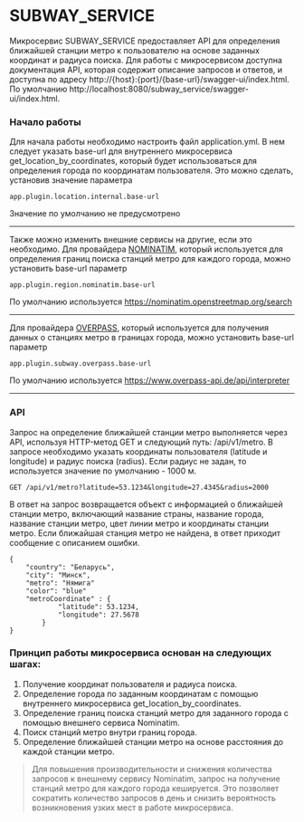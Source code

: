 # SUBWAY_SERVICE

Микросервис SUBWAY_SERVICE предоставляет API для определения ближайшей станции метро к пользователю на основе заданных
координат и радиуса поиска.
Для работы с микросервисом доступна документация API, которая содержит описание запросов и ответов, и доступна по адресу
http://{host}:{port}/{base-url}/swagger-ui/index.html.
По умолчанию http://localhost:8080/subway_service/swagger-ui/index.html.

### Начало работы

Для начала работы необходимо настроить файл application.yml.
В нем следует указать base-url для внутреннего микросервиса get_location_by_coordinates,
который будет использоваться для определения города по координатам пользователя.
Это можно сделать, установив значение параметра

```
app.plugin.location.internal.base-url
```
Значение по умолчанию не предусмотрено

---

Также можно изменить внешние сервисы на другие, если это необходимо.
Для провайдера [NOMINATIM](https://nominatim.org/), который используется для определения границ поиска станций метро для каждого города,
можно установить base-url параметр

```
app.plugin.region.nominatim.base-url
```
По умолчанию используется https://nominatim.openstreetmap.org/search

---

Для провайдера [OVERPASS](https://wiki.openstreetmap.org/wiki/Overpass_API/), который используется для получения данных о станциях метро в границах города,
можно установить base-url параметр

```
app.plugin.subway.overpass.base-url
```

По умолчанию используется https://www.overpass-api.de/api/interpreter

---

### API

Запрос на определение ближайшей станции метро выполняется через API, используя HTTP-метод GET и следующий путь:
/api/v1/metro.
В запросе необходимо указать координаты пользователя (latitude и longitude) и радиус поиска (radius).
Если радиус не задан, то используется значение по умолчанию - 1000 м.

```agsl
GET /api/v1/metro?latitude=53.1234&longitude=27.4345&radius=2000
```

В ответ на запрос возвращается объект с информацией о ближайшей станции метро, включающий название страны, название
города, название станции метро, цвет линии метро и координаты станции метро.
Если ближайшая станция метро не найдена, в ответ приходит сообщение с описанием ошибки.

```agsl
{
    "country": "Беларусь",
    "city": "Минск",
    "metro": "Нямига"
    "color": "blue"
    "metroCoordinate" : {
            "latitude": 53.1234,
            "longitude": 27.5678
        }
}
```

### Принцип работы микросервиса основан на следующих шагах:

1. Получение координат пользователя и радиуса поиска.
2. Определение города по заданным координатам с помощью внутреннего микросервиса get_location_by_coordinates.
3. Определение границ поиска станций метро для заданного города с помощью внешнего сервиса Nominatim.
4. Поиск станций метро внутри границ города.
5. Определение ближайшей станции метро на основе расстояния до каждой станции метро.

> Для повышения производительности и снижения количества запросов к внешнему сервису Nominatim, запрос на получение
> станций метро для каждого города кешируется. Это позволяет сократить количество запросов в день и снизить вероятность
> возникновения узких мест в работе микросервиса.
